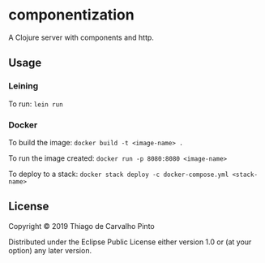 # componentization

A Clojure server with components and http.

## Usage

### Leining
To run:
`lein run`

### Docker
To build the image:
`docker build -t <image-name> .`

To run the image created:
`docker run -p 8080:8080 <image-name>`

To deploy to a stack:
`docker stack deploy -c docker-compose.yml <stack-name>`

## License

Copyright © 2019 Thiago de Carvalho Pinto

Distributed under the Eclipse Public License either version 1.0 or (at
your option) any later version.
